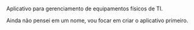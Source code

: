 # 

Aplicativo para gerenciamento de equipamentos físicos de TI.

Ainda não pensei em um nome, vou focar em criar o aplicativo primeiro.